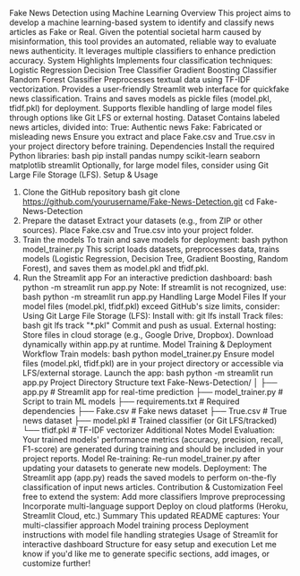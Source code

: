 Fake News Detection using Machine Learning
Overview
This project aims to develop a machine learning-based system to identify and classify news articles as Fake or Real. Given the potential societal harm caused by misinformation, this tool provides an automated, reliable way to evaluate news authenticity. It leverages multiple classifiers to enhance prediction accuracy.
System Highlights
Implements four classification techniques:
Logistic Regression
Decision Tree Classifier
Gradient Boosting Classifier
Random Forest Classifier
Preprocesses textual data using TF-IDF vectorization.
Provides a user-friendly Streamlit web interface for quickfake news classification.
Trains and saves models as pickle files (model.pkl, tfidf.pkl) for deployment.
Supports flexible handling of large model files through options like Git LFS or external hosting.
Dataset
Contains labeled news articles, divided into:
True: Authentic news
Fake: Fabricated or misleading news
Ensure you extract and place Fake.csv and True.csv in your project directory before training.
Dependencies
Install the required Python libraries:
bash
pip install pandas numpy scikit-learn seaborn matplotlib streamlit
Optionally, for large model files, consider using Git Large File Storage (LFS).
Setup & Usage
1. Clone the GitHub repository
bash
git clone https://github.com/yourusername/Fake-News-Detection.git
cd Fake-News-Detection
2. Prepare the dataset
Extract your datasets (e.g., from ZIP or other sources).
Place Fake.csv and True.csv into your project folder.
3. Train the models
To train and save models for deployment:
bash
python model_trainer.py
This script loads datasets, preprocesses data, trains models (Logistic Regression, Decision Tree, Gradient Boosting, Random Forest), and saves them as model.pkl and tfidf.pkl.
4. Run the Streamlit app
For an interactive prediction dashboard:
bash
python -m streamlit run app.py
Note: If streamlit is not recognized, use:
bash
python -m streamlit run app.py
Handling Large Model Files
If your model files (model.pkl, tfidf.pkl) exceed GitHub's size limits, consider:
Using Git Large File Storage (LFS):
Install with: git lfs install
Track files:
bash
git lfs track "*.pkl"
Commit and push as usual.
External hosting:
Store files in cloud storage (e.g., Google Drive, Dropbox).
Download dynamically within app.py at runtime.
Model Training & Deployment Workflow
Train models:
bash
python model_trainer.py
Ensure model files (model.pkl, tfidf.pkl) are in your project directory or accessible via LFS/external storage.
Launch the app:
bash
python -m streamlit run app.py
Project Directory Structure
text
Fake-News-Detection/
│
├── app.py                  # Streamlit app for real-time prediction
├── model_trainer.py        # Script to train ML models
├── requirements.txt        # Required dependencies
├── Fake.csv                # Fake news dataset
├── True.csv                # True news dataset
├── model.pkl               # Trained classifier (or Git LFS/tracked)
└── tfidf.pkl               # TF-IDF vectorizer
Additional Notes
Model Evaluation: Your trained models' performance metrics (accuracy, precision, recall, F1-score) are generated during training and should be included in your project reports.
Model Re-training: Re-run model_trainer.py after updating your datasets to generate new models.
Deployment: The Streamlit app (app.py) reads the saved models to perform on-the-fly classification of input news articles.
Contribution & Customization
Feel free to extend the system:
Add more classifiers
Improve preprocessing
Incorporate multi-language support
Deploy on cloud platforms (Heroku, Streamlit Cloud, etc.)
Summary
This updated README captures:
Your multi-classifier approach
Model training process
Deployment instructions with model file handling strategies
Usage of Streamlit for interactive dashboard
Structure for easy setup and execution
Let me know if you'd like me to generate specific sections, add images, or customize further!

